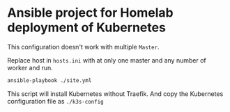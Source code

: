 # Ansible project for Homelab deployment of Kubernetes

This configuration doesn't work with multiple `Master`.

Replace host in `hosts.ini` with at only one master and any number of worker and run.

```sh
ansible-playbook ./site.yml
```

This script will install Kubernetes without Traefik.
And copy the Kubernetes configuration file as `./k3s-config`
